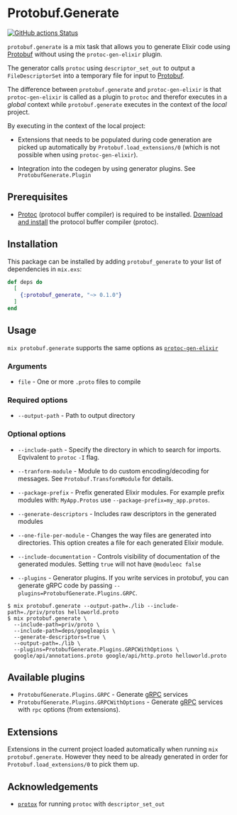 # Protobuf.Generate

[![GitHub actions Status](https://github.com/drowzy/protobuf_generate/actions/workflows/ci/badge.svg)](https://github.com/drowzy/protobuf_generate/actions)

`protobuf.generate` is a mix task that allows you to generate Elixir code using [Protobuf](https://github.com/elixir-protobuf/protobuf) without using the `protoc-gen-elixir` plugin.

The generator calls `protoc` using `descriptor_set_out` to output a `FileDescriptorSet` into a temporary file for input to [Protobuf](https://github.com/elixir-protobuf/protobuf).

The difference between `protobuf.generate` and `protoc-gen-elixir` is that `protoc-gen-elixir` is called as a plugin to `protoc` and therefor executes in a
_global_ context while `protobuf.generate` executes in the context of the _local_ project. 

By executing in the context of the local project:

* Extensions that needs to be populated during code generation are picked up automatically by `Protobuf.load_extensions/0` (which is not possible when using `protoc-gen-elixir`).

* Integration into the codegen by using generator plugins. See `ProtobufGenerate.Plugin`

## Prerequisites

* [Protoc](https://github.com/protocolbuffers/protobuf#protocol-compiler-installation) (protocol buffer compiler) is required to be installed. [Download and install](https://grpc.io/docs/protoc-installation/) the protocol buffer compiler (protoc).

## Installation

This package can be installed by adding `protobuf_generate` to your list of dependencies in `mix.exs`:

```elixir
def deps do
  [
    {:protobuf_generate, "~> 0.1.0"}
  ]
end
```

## Usage

`mix protobuf.generate` supports the same options as [`protoc-gen-elixir`](https://github.com/elixir-protobuf/protobuf#generate-elixir-code)

### Arguments

  * `file` - One or more `.proto` files to compile

### Required options

  * `--output-path` - Path to output directory

### Optional options

  * `--include-path` - Specify the directory in which to search for imports. Eqvivalent to `protoc` `-I` flag.

  * `--tranform-module` - Module to do custom encoding/decoding for messages. See `Protobuf.TransformModule` for details.

  * `--package-prefix` - Prefix generated Elixir modules. For example prefix modules with: `MyApp.Protos` use `--package-prefix=my_app.protos`.

  * `--generate-descriptors` - Includes raw descriptors in the generated modules

  * `--one-file-per-module` - Changes the way files are generated into directories. This option creates a file for each generated Elixir module.

  * `--include-documentation` - Controls visibility of documentation of the generated modules. Setting `true` will not  have `@moduleoc false`

  * `--plugins` - Generator plugins. If you write services in protobuf, you can generate gRPC code by passing `--plugins=ProtobufGenerate.Plugins.GRPC`.


```shell
$ mix protobuf.generate --output-path=./lib --include-path=./priv/protos helloworld.proto
$ mix protobuf.generate \
  --include-path=priv/proto \
  --include-path=deps/googleapis \
  --generate-descriptors=true \
  --output-path=./lib \
  --plugins=ProtobufGenerate.Plugins.GRPCWithOptions \
  google/api/annotations.proto google/api/http.proto helloworld.proto
```

## Available plugins

* `ProtobufGenerate.Plugins.GRPC` - Generate [gRPC](https://github.com/elixir-grpc/grpc) services
* `ProtobufGenerate.Plugins.GRPCWithOptions` -  Generate [gRPC](https://github.com/elixir-grpc/grpc) services with `rpc` options (from extensions).

## Extensions

Extensions in the current project loaded automatically when running `mix protobuf.generate`. However they need to be already generated in order for `Protobuf.load_extensions/0` to pick them up.

## Acknowledgements

* [`protox`](https://github.com/ahamez/protox) for running `protoc` with `descriptor_set_out`
